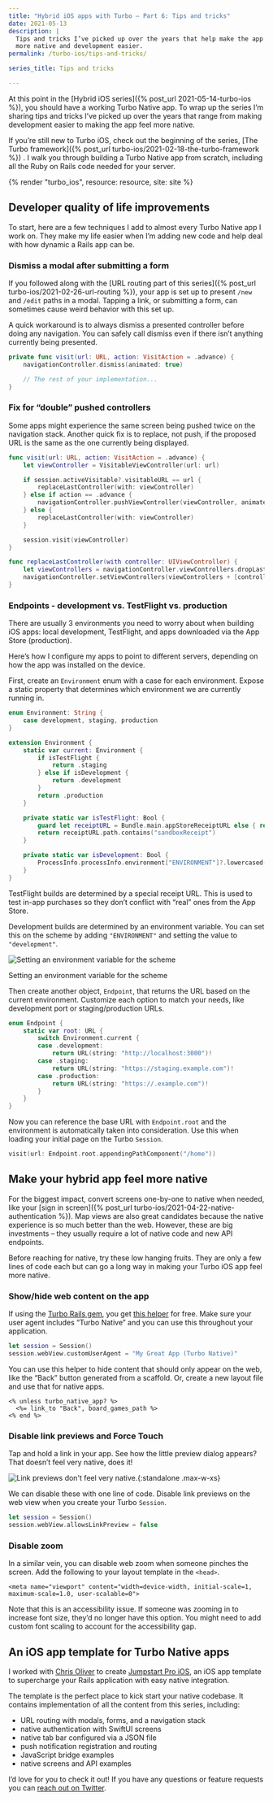 ```yaml
---
title: "Hybrid iOS apps with Turbo – Part 6: Tips and tricks"
date: 2021-05-13
description: |
  Tips and tricks I’ve picked up over the years that help make the app feel
  more native and development easier.
permalink: /turbo-ios/tips-and-tricks/

series_title: Tips and tricks

---
```


At this point in the [Hybrid iOS series]({% post_url 2021-05-14-turbo-ios %}), you should have a working Turbo Native app. To wrap up the series I’m sharing tips and tricks I’ve picked up over the years that range from making development easier to making the app feel more native.

If you’re still new to Turbo iOS, check out the beginning of the series, [The Turbo framework]({% post_url turbo-ios/2021-02-18-the-turbo-framework %}) . I walk you through building a Turbo Native app from scratch, including all the Ruby on Rails code needed for your server.

{% render "turbo_ios", resource: resource, site: site %}

## Developer quality of life improvements

To start, here are a few techniques I add to almost every Turbo Native app I work on. They make my life easier when I’m adding new code and help deal with how dynamic a Rails app can be.

### Dismiss a modal after submitting a form

If you followed along with the [URL routing part of this series]({% post_url turbo-ios/2021-02-26-url-routing %}), your app is set up to present `/new` and `/edit` paths in a modal. Tapping a link, or submitting a form, can sometimes cause weird behavior with this set up.

A quick workaround is to always dismiss a presented controller before doing any navigation. You can safely call dismiss even if there isn’t anything currently being presented.

```swift
private func visit(url: URL, action: VisitAction = .advance) {
    navigationController.dismiss(animated: true)

    // The rest of your implementation...
}
```

### Fix for “double” pushed controllers

Some apps might experience the same screen being pushed twice on the navigation stack. Another quick fix is to replace, not push, if the proposed URL is the same as the one currently being displayed.

```swift
func visit(url: URL, action: VisitAction = .advance) {
    let viewController = VisitableViewController(url: url)

    if session.activeVisitable?.visitableURL == url {
        replaceLastController(with: viewController)
    } else if action == .advance {
        navigationController.pushViewController(viewController, animated: true)
    } else {
        replaceLastController(with: viewController)
    }

    session.visit(viewController)
}

func replaceLastController(with controller: UIViewController) {
    let viewControllers = navigationController.viewControllers.dropLast()
    navigationController.setViewControllers(viewControllers + [controller], animated: false)
}
```

### Endpoints - development vs. TestFlight vs. production

There are usually 3 environments you need to worry about when building iOS apps: local development, TestFlight, and apps downloaded via the App Store (production). 

Here’s how I configure my apps to point to different servers, depending on how the app was installed on the device.

First, create an `Environment` enum with a case for each environment. Expose a static property that determines which environment we are currently running in.

```swift
enum Environment: String {
    case development, staging, production
}

extension Environment {
    static var current: Environment {
        if isTestFlight {
            return .staging
        } else if isDevelopment {
            return .development
        }
        return .production
    }

    private static var isTestFlight: Bool {
        guard let receiptURL = Bundle.main.appStoreReceiptURL else { return false }
        return receiptURL.path.contains("sandboxReceipt")
    }

    private static var isDevelopment: Bool {
        ProcessInfo.processInfo.environment["ENVIRONMENT"]?.lowercased() == "development"
    }
}
```

TestFlight builds are determined by a special receipt URL. This is used to test in-app purchases so they don’t conflict with “real” ones from the App Store.

Development builds are determined by an environment variable. You can set this on the scheme by adding `"ENVIRONMENT"` and setting the value to `"development"`.

<div class="mx-auto">
  <img src="/images/turbo-ios/environment-variable.png" alt="Setting an environment variable for the scheme" class="rounded-lg mb-0 lg:mb-0"/>
  <p class="text-center text-sm text-gray-500">Setting an environment variable for the scheme</p>
</div>

Then create another object, `Endpoint`, that returns the URL based on the current environment. Customize each option to match your needs, like development port or staging/production URLs.

```swift
enum Endpoint {
    static var root: URL {
        switch Environment.current {
        case .development:
            return URL(string: "http://localhost:3000")!
        case .staging:
            return URL(string: "https://staging.example.com")!
        case .production:
            return URL(string: "https://.example.com")!
        }
    }
}
```

Now you can reference the base URL with `Endpoint.root` and the environment is automatically taken into consideration. Use this when loading your initial page on the Turbo `Session`.

```swift
visit(url: Endpoint.root.appendingPathComponent("/home"))
```

## Make your hybrid app feel more native

For the biggest impact, convert screens one-by-one to native when needed, like your [sign in screen]({% post_url turbo-ios/2021-04-22-native-authentication %}). Map views are also great candidates because the native experience is so much better than the web. However, these are big investments – they usually require a lot of native code and new API endpoints.

Before reaching for native, try these low hanging fruits. They are only a few lines of code each but can go a long way in making your Turbo iOS app feel more native.

### Show/hide web content on the app

If using the [Turbo Rails gem](https://github.com/hotwired/turbo-rails), you get [this helper](https://github.com/hotwired/turbo-rails/blob/fec33d9bc767aec612b283620d2a74e78c1f90ae/app/controllers/turbo/native/navigation.rb#L46) for free. Make sure your user agent includes “Turbo Native” and you can use this throughout your application.

```swift
let session = Session()
session.webView.customUserAgent = "My Great App (Turbo Native)"
```

You can use this helper to hide content that should only appear on the web, like the “Back” button generated from a scaffold.  Or, create a new layout file and use that for native apps. 

```erb
<% unless turbo_native_app? %>
  <%= link_to "Back", board_games_path %>
<% end %>
```	

### Disable link previews and Force Touch

Tap and hold a link in your app. See how the little preview dialog appears? That doesn’t feel very native, does it!

![Link previews don't feel very native.](/images/turbo-ios/link-preview.png){:standalone .max-w-xs}

We can disable these with one line of code. Disable link previews on the web view when you create your Turbo `Session`.

```swift
let session = Session()
session.webView.allowsLinkPreview = false
```

### Disable zoom

In a similar vein, you can disable web zoom when someone pinches the screen. Add the following to your layout template in the `<head>`.

`<meta name="viewport" content="width=device-width, initial-scale=1, maximum-scale=1.0, user-scalable=0">`

Note that this is an accessibility issue. If someone was zooming in to increase font size, they’d no longer have this option. You might need to add custom font scaling to account for the accessibility gap.

## An iOS app template for Turbo Native apps

I worked with [Chris Oliver](https://twitter.com/excid3) to create [Jumpstart Pro iOS](https://jumpstartrails.com/ios?utm_source=masilotti.com), an iOS app template to supercharge your Rails application with easy native integration.

The template is the perfect place to kick start your native codebase. It contains implementation of all the content from this series, including:

* URL routing with modals, forms, and a navigation stack
* native authentication with SwiftUI screens
* native tab bar configured via a JSON file
* push notification registration and routing
* JavaScript bridge examples
* native screens and API examples

I’d love for you to check it out! If you have any questions or feature requests you can [reach out on Twitter](https://twitter.com/joemasilotti).
